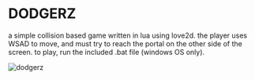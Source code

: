 # DODGERZ
a simple collision based game written in lua using love2d.
the player uses WSAD to move, and must try to reach the portal on the other side of the screen.
to play, run the included .bat file (windows OS only).

![dodgerz](https://user-images.githubusercontent.com/84540590/141518716-d2c2ab0c-8dd7-41e3-b48e-9afb0b70d5d9.png)
